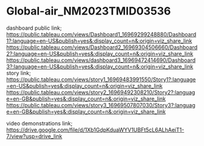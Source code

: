# Global-air_NM2023TMID03536

dashboard public link;
  https://public.tableau.com/views/Dashboard1_16969299248880/Dashboard1?:language=en-US&publish=yes&:display_count=n&:origin=viz_share_link
  https://public.tableau.com/views/Dashboard2_16969304506660/Dashboard2?:language=en-US&publish=yes&:display_count=n&:origin=viz_share_link
  https://public.tableau.com/views/dashboard3_16969472414690/Dashboard3?:language=en-US&publish=yes&:display_count=n&:origin=viz_share_link
story link;
  https://public.tableau.com/views/story1_16969483991550/Story1?:language=en-US&publish=yes&:display_count=n&:origin=viz_share_link
  https://public.tableau.com/views/story2_16969492308210/Story2?:language=en-GB&publish=yes&:display_count=n&:origin=viz_share_link
  https://public.tableau.com/views/story3_16969507807030/Story3?:language=en-GB&publish=yes&:display_count=n&:origin=viz_share_link

video demonstrations link;
https://drive.google.com/file/d/1Xb1GdpKduaWYV1UBFt5cL6ALhAeiT1-7/view?usp=drive_link
